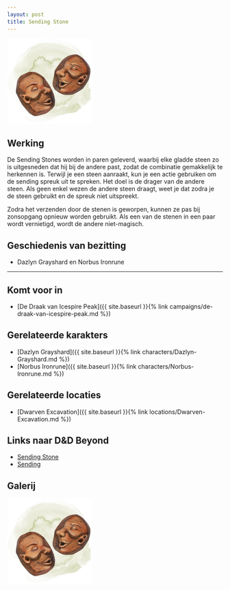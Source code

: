```yaml
---
layout: post
title: Sending Stone
---
```


<img src="../images/Sending stones.jpeg" alt="Sending stones" width=200>

## Werking
De Sending Stones worden in paren geleverd, waarbij elke gladde steen zo is uitgesneden dat hij bij de andere past, zodat de combinatie gemakkelijk te herkennen is. Terwijl je een steen aanraakt, kun je een actie gebruiken om de sending spreuk uit te spreken. Het doel is de drager van de andere steen. Als geen enkel wezen de andere steen draagt, weet je dat zodra je de steen gebruikt en de spreuk niet uitspreekt.

Zodra het verzenden door de stenen is geworpen, kunnen ze pas bij zonsopgang opnieuw worden gebruikt. Als een van de stenen in een paar wordt vernietigd, wordt de andere niet-magisch.

## Geschiedenis van bezitting
* Dazlyn Grayshard en Norbus Ironrune

---

## Komt voor in
* [De Draak van Icespire Peak]({{ site.baseurl }}{% link campaigns/de-draak-van-icespire-peak.md %})

## Gerelateerde karakters
* [Dazlyn Grayshard]({{ site.baseurl }}{% link characters/Dazlyn-Grayshard.md %})
* [Norbus Ironrune]({{ site.baseurl }}{% link characters/Norbus-Ironrune.md %})

## Gerelateerde locaties
* [Dwarven Excavation]({{ site.baseurl }}{% link locations/Dwarven-Excavation.md %})

## Links naar D&D Beyond
* [Sending Stone](http://dnd5e.wikidot.com/wondrous-items:sending-stones)
* [Sending](http://dnd5e.wikidot.com/spell:sending)

## Galerij
<img src="../images/Sending stones.jpeg" alt="Sending stones" width=200>